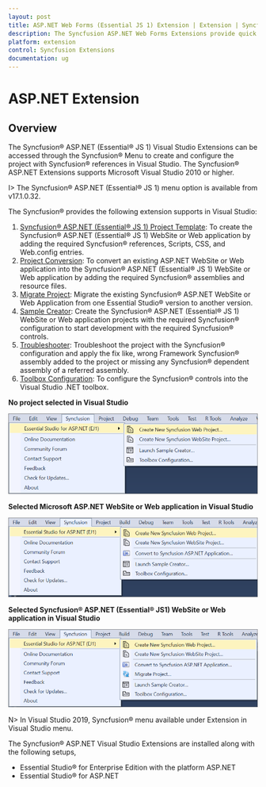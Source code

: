 ```yaml
---
layout: post
title: ASP.NET Web Forms (Essential JS 1) Extension | Extension | Syncfusion
description: The Syncfusion ASP.NET Web Forms Extensions provide quick access to create or configure the Syncfusion ASP.NET projects along with Essential JS 1 components
platform: extension
control: Syncfusion Extensions
documentation: ug
---
```


# ASP.NET Extension

## Overview

The Syncfusion® ASP.NET (Essential® JS 1) Visual Studio Extensions can be accessed through the Syncfusion® Menu to create and configure the project with Syncfusion® references in Visual Studio. The Syncfusion® ASP.NET Extensions supports Microsoft Visual Studio 2010 or higher.

I> The Syncfusion® ASP.NET (Essential® JS 1) menu option is available from v17.1.0.32.

The Syncfusion® provides the following extension supports in Visual Studio:

1.	[Syncfusion® ASP.NET (Essential® JS 1) Project Template](https://help.syncfusion.com/extension/aspnet-extension/syncfusion-project-templates): To create the Syncfusion® ASP.NET (Essential® JS 1) WebSite or Web application by adding the required Syncfusion® references, Scripts, CSS, and Web.config entries.
2.	[Project Conversion](https://help.syncfusion.com/extension/aspnet-extension/project-conversion): To convert an existing ASP.NET WebSite or Web application into the Syncfusion® ASP.NET (Essential® JS 1) WebSite or Web application by adding the required Syncfusion® assemblies and resource files.
3.	[Migrate Project](https://help.syncfusion.com/extension/aspnet-extension/project-migration): Migrate the existing Syncfusion® ASP.NET WebSite or Web Application from one Essential Studio® version to another version.
4.	[Sample Creator](https://help.syncfusion.com/extension/aspnet-extension/sample-creator): Create the Syncfusion® ASP.NET (Essential® JS 1) WebSite or Web application projects with the required Syncfusion® configuration to start development with the required Syncfusion® controls.
5.	[Troubleshooter](https://help.syncfusion.com/extension/syncfusion-troubleshooter/syncfusion-troubleshooter): Troubleshoot the project with the Syncfusion® configuration and apply the fix like, wrong Framework Syncfusion® assembly added to the project or missing any Syncfusion® dependent assembly of a referred assembly.
6.	[Toolbox Configuration](https://help.syncfusion.com/common/essential-studio/utilities#toolbox-configuration): To configure the Syncfusion® controls into the Visual Studio .NET toolbox.

**No project selected in Visual Studio**

![Syncfusion Menu when No project selected in Visual Studio](Overview-images/Syncfusion_Menu_OverView1.png)

**Selected Microsoft ASP.NET WebSite or Web application in Visual Studio**

![Syncfusion Menu when Selected Microsoft ASP.NET application in Visual Studio](Overview-images/Syncfusion_Menu_OverView2.png)

**Selected Syncfusion® ASP.NET (Essential® JS1) WebSite or Web application in Visual Studio**

![Syncfusion Menu when Selected Synfusion ASP.NET EJ1 application in Visual Studio](Overview-images/Syncfusion_Menu_OverView3.png)

N> In Visual Studio 2019, Syncfusion® menu available under Extension in Visual Studio menu.

The Syncfusion® ASP.NET Visual Studio Extensions are installed along with the following setups,

* Essential Studio® for Enterprise Edition with the platform ASP.NET
* Essential Studio® for ASP.NET


